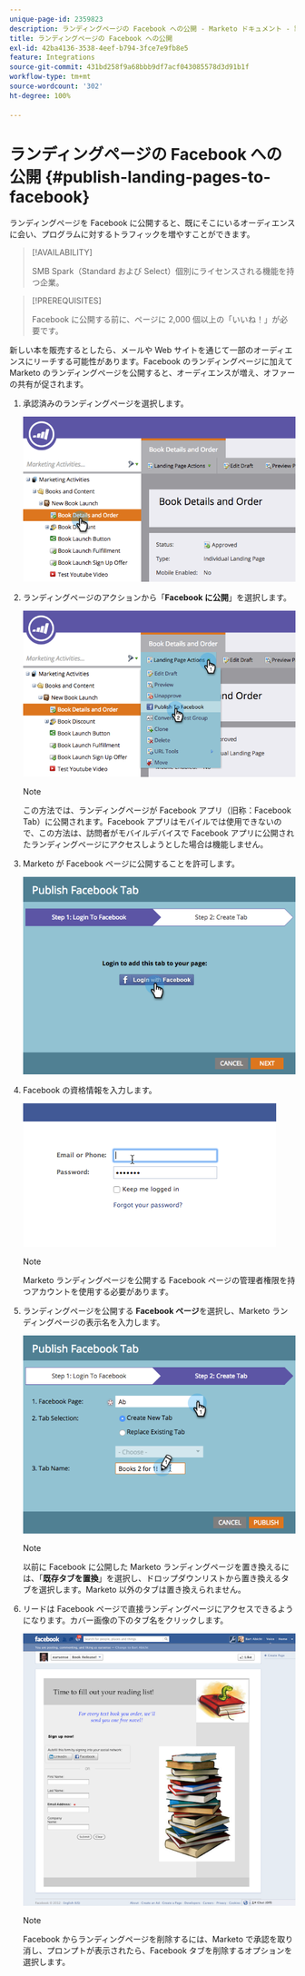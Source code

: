 ```yaml
---
unique-page-id: 2359823
description: ランディングページの Facebook への公開 - Marketo ドキュメント - 製品ドキュメント
title: ランディングページの Facebook への公開
exl-id: 42ba4136-3538-4eef-b794-3fce7e9fb8e5
feature: Integrations
source-git-commit: 431bd258f9a68bbb9df7acf043085578d3d91b1f
workflow-type: tm+mt
source-wordcount: '302'
ht-degree: 100%

---
```


# ランディングページの Facebook への公開 {#publish-landing-pages-to-facebook}

ランディングページを Facebook に公開すると、既にそこにいるオーディエンスに会い、プログラムに対するトラフィックを増やすことができます。

>[!AVAILABILITY]
>
>SMB Spark（Standard および Select）個別にライセンスされる機能を持つ企業。

>[!PREREQUISITES]
>
>Facebook に公開する前に、ページに 2,000 個以上の「いいね！」が必要です。

新しい本を販売するとしたら、メールや Web サイトを通じて一部のオーディエンスにリーチする可能性があります。Facebook のランディングページに加えて Marketo のランディングページを公開すると、オーディエンスが増え、オファーの共有が促されます。

1. 承認済みのランディングページを選択します。

   ![](assets/image2015-4-22-16-3a53-3a46.png)

1. ランディングページのアクションから「**Facebook に公開**」を選択します。

   ![](assets/image2015-4-22-16-3a54-3a55.png)

   >[!NOTE]
   >
   >この方法では、ランディングページが Facebook アプリ（旧称：Facebook Tab）に公開されます。Facebook アプリはモバイルでは使用できないので、この方法は、訪問者がモバイルデバイスで Facebook アプリに公開されたランディングページにアクセスしようとした場合は機能しません。

1. Marketo が Facebook ページに公開することを許可します。

   ![](assets/image2015-4-22-18-3a27-3a14.png)

1. Facebook の資格情報を入力します。

   ![](assets/image2015-4-22-18-3a29-3a57.png)

   >[!NOTE]
   >
   >Marketo ランディングページを公開する Facebook ページの管理者権限を持つアカウントを使用する必要があります。

1. ランディングページを公開する **Facebook ページ**&#x200B;を選択し、Marketo ランディングページの表示名を入力します。

   ![](assets/image2015-4-22-18-3a31-3a39.png)

   >[!NOTE]
   >
   >以前に Facebook に公開した Marketo ランディングページを置き換えるには、「**既存タブを置換**」を選択し、ドロップダウンリストから置き換えるタブを選択します。Marketo 以外のタブは置き換えられません。

1. リードは Facebook ページで直接ランディングページにアクセスできるようになります。カバー画像の下のタブ名をクリックします。

   ![](assets/image2015-4-22-18-3a42-3a15.png)

   >[!NOTE]
   >
   >Facebook からランディングページを削除するには、Marketo で承認を取り消し、プロンプトが表示されたら、Facebook タブを削除するオプションを選択します。
